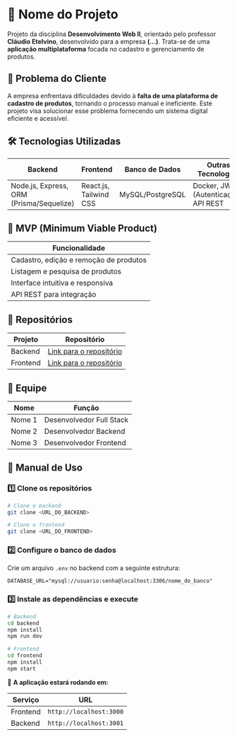 # 🚀 Nome do Projeto

Projeto da disciplina **Desenvolvimento Web II**, orientado pelo professor **Cláudio Etelvino**, desenvolvido para a empresa **(...)**. Trata-se de uma **aplicação multiplataforma** focada no cadastro e gerenciamento de produtos.

## 📌 Problema do Cliente

A empresa enfrentava dificuldades devido à **falta de uma plataforma de cadastro de produtos**, tornando o processo manual e ineficiente. Este projeto visa solucionar esse problema fornecendo um sistema digital eficiente e acessível.

## 🛠️ Tecnologias Utilizadas

| Backend | Frontend | Banco de Dados | Outras Tecnologias |
|---------|---------|---------------|-------------------|
| Node.js, Express, ORM (Prisma/Sequelize) | React.js, Tailwind CSS | MySQL/PostgreSQL | Docker, JWT (Autenticação), API REST |

## 🎯 MVP (Minimum Viable Product)

| Funcionalidade |
|---------------|
| Cadastro, edição e remoção de produtos |
| Listagem e pesquisa de produtos |
| Interface intuitiva e responsiva |
| API REST para integração |

## 📂 Repositórios

| Projeto | Repositório |
|---------|------------|
| Backend | [Link para o repositório](#) |
| Frontend | [Link para o repositório](#) |

## 👥 Equipe

| Nome | Função |
|------|--------|
| Nome 1 | Desenvolvedor Full Stack |
| Nome 2 | Desenvolvedor Backend |
| Nome 3 | Desenvolvedor Frontend |

## 📖 Manual de Uso

### 1️⃣ Clone os repositórios
```bash
# Clone o backend
git clone <URL_DO_BACKEND>

# Clone o frontend
git clone <URL_DO_FRONTEND>
```

### 2️⃣ Configure o banco de dados
Crie um arquivo `.env` no backend com a seguinte estrutura:
```env
DATABASE_URL="mysql://usuario:senha@localhost:3306/nome_do_banco"
```

### 3️⃣ Instale as dependências e execute
```bash
# Backend
cd backend
npm install
npm run dev

# Frontend
cd frontend
npm install
npm start
```

🔗 **A aplicação estará rodando em:**

| Serviço | URL |
|---------|-----|
| Frontend | `http://localhost:3000` |
| Backend | `http://localhost:3001` |
